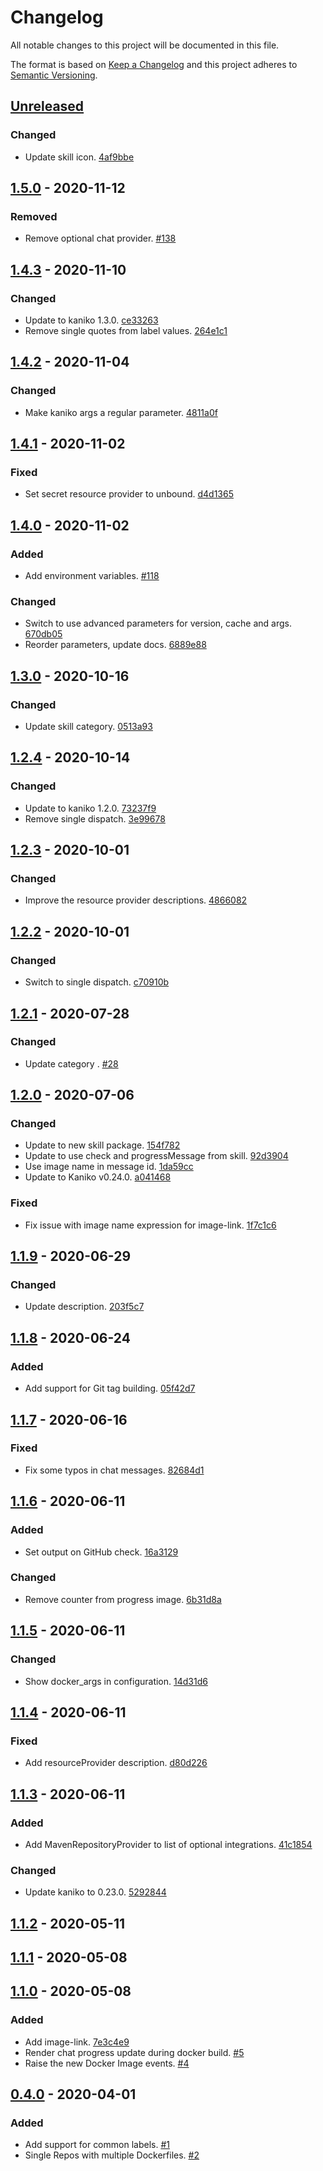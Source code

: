 # Changelog

All notable changes to this project will be documented in this file.

The format is based on [Keep a Changelog](http://keepachangelog.com/)
and this project adheres to [Semantic Versioning](http://semver.org/).

## [Unreleased](https://github.com/atomist-skills/docker-build-skill/compare/1.5.0...HEAD)

### Changed

-   Update skill icon. [4af9bbe](https://github.com/atomist-skills/docker-build-skill/commit/4af9bbe5a00db5c94fee0093ac906fd69fdc4aaf)

## [1.5.0](https://github.com/atomist-skills/docker-build-skill/compare/1.4.3...1.5.0) - 2020-11-12

### Removed

-   Remove optional chat provider. [#138](https://github.com/atomist-skills/docker-build-skill/issues/138)

## [1.4.3](https://github.com/atomist-skills/docker-build-skill/compare/1.4.2...1.4.3) - 2020-11-10

### Changed

-   Update to kaniko 1.3.0. [ce33263](https://github.com/atomist-skills/docker-build-skill/commit/ce33263424351d8ff6ef0bd2824478556ad06871)
-   Remove single quotes from label values. [264e1c1](https://github.com/atomist-skills/docker-build-skill/commit/264e1c16e7104935eaea20cad2beca81c2446b2d)

## [1.4.2](https://github.com/atomist-skills/docker-build-skill/compare/1.4.1...1.4.2) - 2020-11-04

### Changed

-   Make kaniko args a regular parameter. [4811a0f](https://github.com/atomist-skills/docker-build-skill/commit/4811a0fddba72af161d6a94e26070b930dfd4e17)

## [1.4.1](https://github.com/atomist-skills/docker-build-skill/compare/1.4.0...1.4.1) - 2020-11-02

### Fixed

-   Set secret resource provider to unbound. [d4d1365](https://github.com/atomist-skills/docker-build-skill/commit/d4d1365f6b5560a3123739ae4c439f454c730ede)

## [1.4.0](https://github.com/atomist-skills/docker-build-skill/compare/1.3.0...1.4.0) - 2020-11-02

### Added

-   Add environment variables. [#118](https://github.com/atomist-skills/docker-build-skill/issues/118)

### Changed

-   Switch to use advanced parameters for version, cache and args. [670db05](https://github.com/atomist-skills/docker-build-skill/commit/670db052507a00cd1d898e6a6a06d5292b78018c)
-   Reorder parameters, update docs. [6889e88](https://github.com/atomist-skills/docker-build-skill/commit/6889e88b8ee7fff78a388f33cd7e2fb845b943b0)

## [1.3.0](https://github.com/atomist-skills/docker-build-skill/compare/1.2.4...1.3.0) - 2020-10-16

### Changed

-   Update skill category. [0513a93](https://github.com/atomist-skills/docker-build-skill/commit/0513a93802000ad323204138d64a8c34e52b8926)

## [1.2.4](https://github.com/atomist-skills/docker-build-skill/compare/1.2.3...1.2.4) - 2020-10-14

### Changed

-   Update to kaniko 1.2.0. [73237f9](https://github.com/atomist-skills/docker-build-skill/commit/73237f9eae9a827825801853de79cb763a16f7b7)
-   Remove single dispatch. [3e99678](https://github.com/atomist-skills/docker-build-skill/commit/3e996787226f81faa788c95848e755eaa7cad162)

## [1.2.3](https://github.com/atomist-skills/docker-build-skill/compare/1.2.2...1.2.3) - 2020-10-01

### Changed

-   Improve the resource provider descriptions. [4866082](https://github.com/atomist-skills/docker-build-skill/commit/4866082dadd3fa17e862aa29cd6afdd1aab7f076)

## [1.2.2](https://github.com/atomist-skills/docker-build-skill/compare/1.2.1...1.2.2) - 2020-10-01

### Changed

-   Switch to single dispatch. [c70910b](https://github.com/atomist-skills/docker-build-skill/commit/c70910b2313e5ed304fe481f855aa04947e88561)

## [1.2.1](https://github.com/atomist-skills/docker-build-skill/compare/1.2.0...1.2.1) - 2020-07-28

### Changed

-   Update category . [#28](https://github.com/atomist-skills/docker-build-skill/issues/28)

## [1.2.0](https://github.com/atomist-skills/docker-build-skill/compare/1.1.9...1.2.0) - 2020-07-06

### Changed

-   Update to new skill package. [154f782](https://github.com/atomist-skills/docker-build-skill/commit/154f782823bbe9de396c44d53a28bf6c5ddcc262)
-   Update to use check and progressMessage from skill. [92d3904](https://github.com/atomist-skills/docker-build-skill/commit/92d39045d88a3daab2c0e942ca7403edbcf805ab)
-   Use image name in message id. [1da59cc](https://github.com/atomist-skills/docker-build-skill/commit/1da59cc107a02b9c0b4bbed6a1ac8c1b3a2ed68c)
-   Update to Kaniko v0.24.0. [a041468](https://github.com/atomist-skills/docker-build-skill/commit/a041468c1abbe662dc14b43e1ba67af02a6f9728)

### Fixed

-   Fix issue with image name expression for image-link. [1f7c1c6](https://github.com/atomist-skills/docker-build-skill/commit/1f7c1c66cc74ffa14e75601842ea19402acd1934)

## [1.1.9](https://github.com/atomist-skills/docker-build-skill/compare/1.1.8...1.1.9) - 2020-06-29

### Changed

-   Update description. [203f5c7](https://github.com/atomist-skills/docker-build-skill/commit/203f5c736587a3b97471cfe7513b4e054c541a7c)

## [1.1.8](https://github.com/atomist-skills/docker-build-skill/compare/1.1.7...1.1.8) - 2020-06-24

### Added

-   Add support for Git tag building. [05f42d7](https://github.com/atomist-skills/docker-build-skill/commit/05f42d77081841918233e12c302295d1be53013e)

## [1.1.7](https://github.com/atomist-skills/docker-build-skill/compare/1.1.6...1.1.7) - 2020-06-16

### Fixed

-   Fix some typos in chat messages. [82684d1](https://github.com/atomist-skills/docker-build-skill/commit/82684d15f36dbfa752a2b337272b3d208da5ebe6)

## [1.1.6](https://github.com/atomist-skills/docker-build-skill/compare/1.1.5...1.1.6) - 2020-06-11

### Added

-   Set output on GitHub check. [16a3129](https://github.com/atomist-skills/docker-build-skill/commit/16a31292afa6bf19c4f698c5667be6a45fa43f71)

### Changed

-   Remove counter from progress image. [6b31d8a](https://github.com/atomist-skills/docker-build-skill/commit/6b31d8a6f82818d6efe2e0d07f8d96542d2722fa)

## [1.1.5](https://github.com/atomist-skills/docker-build-skill/compare/1.1.4...1.1.5) - 2020-06-11

### Changed

-   Show docker_args in configuration. [14d31d6](https://github.com/atomist-skills/docker-build-skill/commit/14d31d692201744e79d4dc47c4fe51cb09ac37db)

## [1.1.4](https://github.com/atomist-skills/docker-build-skill/compare/1.1.3...1.1.4) - 2020-06-11

### Fixed

-   Add resourceProvider description. [d80d226](https://github.com/atomist-skills/docker-build-skill/commit/d80d2263759c1c7788149d0b06d844478f79ab30)

## [1.1.3](https://github.com/atomist-skills/docker-build-skill/compare/1.1.2...1.1.3) - 2020-06-11

### Added

-   Add MavenRepositoryProvider to list of optional integrations. [41c1854](https://github.com/atomist-skills/docker-build-skill/commit/41c1854e35faf845ea8c69c789c0170853f46c56)

### Changed

-   Update kaniko to 0.23.0. [5292844](https://github.com/atomist-skills/docker-build-skill/commit/5292844a28c235549d825b6a0e6a7b0497846313)

## [1.1.2](https://github.com/atomist-skills/docker-build-skill/compare/1.1.1...1.1.2) - 2020-05-11

## [1.1.1](https://github.com/atomist-skills/docker-build-skill/compare/1.1.0...1.1.1) - 2020-05-08

## [1.1.0](https://github.com/atomist-skills/docker-build-skill/compare/0.4.0...1.1.0) - 2020-05-08

### Added

-   Add image-link. [7e3c4e9](https://github.com/atomist-skills/docker-build-skill/commit/7e3c4e90a11a7464f7b0d64d536d8da6b1346048)
-   Render chat progress update during docker build. [#5](https://github.com/atomist-skills/docker-build-skill/issues/5)
-   Raise the new Docker Image events. [#4](https://github.com/atomist-skills/docker-build-skill/issues/4)

## [0.4.0](https://github.com/atomist-skills/docker-build-skill/tree/0.4.0) - 2020-04-01

### Added

-   Add support for common labels. [#1](https://github.com/atomist-skills/docker-build-skill/issues/1)
-   Single Repos with multiple Dockerfiles. [#2](https://github.com/atomist-skills/docker-build-skill/issues/2)
